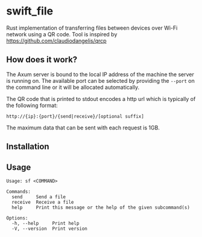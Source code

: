 # swift_file

Rust implementation of transferring files between devices over Wi-Fi network using a QR code.
Tool is inspired by https://github.com/claudiodangelis/qrcp

## How does it work?

The Axum server is bound to the local IP address of the machine the server is running on. The available port can be selected by providing the `--port` on the command line or it will be allocated automatically.

The QR code that is printed to stdout encodes a http url which is typically of the following format:

`http://{ip}:{port}/{send|receive}/[optional suffix]`

The maximum data that can be sent with each request is 1GB.

## Installation


## Usage
```
Usage: sf <COMMAND>

Commands:
  send     Send a file
  receive  Receive a file
  help     Print this message or the help of the given subcommand(s)

Options:
  -h, --help     Print help
  -V, --version  Print version
```
